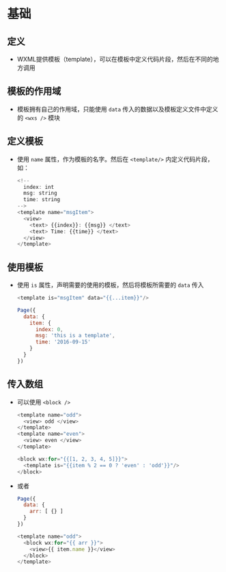 # 基础

## 定义

+ WXML提供模板（template），可以在模板中定义代码片段，然后在不同的地方调用

## 模板的作用域

+ 模板拥有自己的作用域，只能使用 `data` 传入的数据以及模板定义文件中定义的 `<wxs />` 模块

## 定义模板

+ 使用 `name` 属性，作为模板的名字。然后在 `<template/>` 内定义代码片段，如：

    ```js
    <!--
      index: int
      msg: string
      time: string
    -->
    <template name="msgItem">
      <view>
        <text> {{index}}: {{msg}} </text>
        <text> Time: {{time}} </text>
      </view>
    </template>
    ```

## 使用模板

+ 使用 `is` 属性，声明需要的使用的模板，然后将模板所需要的 `data` 传入

    ```js
    <template is="msgItem" data="{{...item}}"/>
    ```

    ```js
    Page({
      data: {
        item: {
          index: 0,
          msg: 'this is a template',
          time: '2016-09-15'
        }
      }
    })
    ```

## 传入数组

+ 可以使用 `<block />`

    ```js
    <template name="odd">
      <view> odd </view>
    </template>
    <template name="even">
      <view> even </view>
    </template>

    <block wx:for="{{[1, 2, 3, 4, 5]}}">
      <template is="{{item % 2 == 0 ? 'even' : 'odd'}}"/>
    </block>
    ```

+ 或者

    ```js
    Page({
      data: {
        arr: [ {} ]
      }
    })
    ```

    ```js
    <template name="odd">
      <block wx:for="{{ arr }}">
        <view>{{ item.name }}</view>
      </block>
    </template>
    ```
